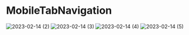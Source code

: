 # MobileTabNavigation
 
![2023-02-14 (2)](https://user-images.githubusercontent.com/111579457/218725611-f9903122-a546-469c-8e0f-acef9671dd29.png)
![2023-02-14 (3)](https://user-images.githubusercontent.com/111579457/218725634-ce7a23d8-db7a-4991-a44b-601315c27f44.png)
![2023-02-14 (4)](https://user-images.githubusercontent.com/111579457/218725640-21d0829a-b805-4bda-823e-68db90f04b99.png)
![2023-02-14 (5)](https://user-images.githubusercontent.com/111579457/218725645-6d4bf3d6-5597-4715-a467-c21e8c61c472.png)
